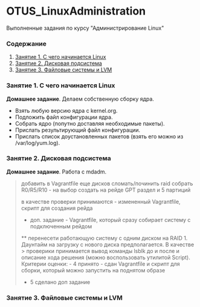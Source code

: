 # OTUS_LinuxAdministration
Выполненные задания по курсу "Администрирование Linux"

### Содержание
1. [Занятие 1. С  чего начинается Linux](#lesson_01)
2. [Занятие 2. Дисковая подсистема](#lesson_02)
3. [Занятие 3. Файловые системы и LVM](#lesson_03)

### Занятие 1. С  чего начинается Linux <a name="lesson_01"></a>
**Домашнее задание**. Делаем собственную сборку ядра.
- Взять любую версию ядра с kernel.org.
- Подложить файл конфигурации ядра.
- Собрать ядро (попутно доставляя необходимые пакеты).
- Прислать результирующий файл конфигурации.
- Прислать список доустановленных пакетов (взять его можно из /var/log/yum.log).

### Занятие 2. Дисковая подсистема <a name="lesson_02"></a>
**Домашнее задание**. Работа с mdadm.
> добавить в Vagrantfile еще дисков
> сломать/починить raid
> собрать R0/R5/R10 - на выбор
> создать на рейде GPT раздел и 5 партиций
>
> в качестве проверки принимаются - измененный Vagrantfile, скрипт для создания рейда
>
> * доп. задание - Vagrantfile, который сразу собирает систему с подключенным рейдом
>
> ** перенесети работающую систему с одним диском на RAID 1. Даунтайм на загрузку с нового диска предполагается. В качестве > проверики принимается вывод команды lsblk до и после и описание хода решения (можно воспользовать утилитой Script).
> Критерии оценки: - 4 принято - сдан Vagrantfile и скрипт для сборки, который можно запустить на поднятом образе
> - 5 сделано доп задание

### Занятие 3. Файловые системы и LVM <a name="lesson_03"></a>
